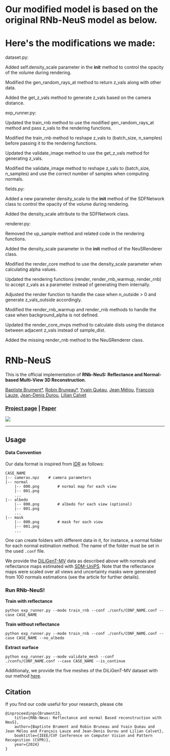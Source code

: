 # Our modified model is based on the original RNb-NeuS model as below.
# Here's the modifications we made:
dataset.py:

Added self.density_scale parameter in the __init__ method to control the opacity of the volume during rendering.

Modified the gen_random_rays_at method to return z_vals along with other data.

Added the get_z_vals method to generate z_vals based on the camera distance.


exp_runner.py:

Updated the train_rnb method to use the modified gen_random_rays_at method and pass z_vals to the rendering functions.

Modified the train_rnb method to reshape z_vals to (batch_size, n_samples) before passing it to the rendering functions.

Updated the validate_image method to use the get_z_vals method for generating z_vals.

Modified the validate_image method to reshape z_vals to (batch_size, n_samples) and use the correct number of samples when computing normals.



fields.py:

Added a new parameter density_scale to the __init__ method of the SDFNetwork class to control the opacity of the volume during rendering.

Added the density_scale attribute to the SDFNetwork class.


renderer.py:

Removed the up_sample method and related code in the rendering functions.

Added the density_scale parameter in the __init__ method of the NeuSRenderer class.

Modified the render_core method to use the density_scale parameter when calculating alpha values.

Updated the rendering functions (render, render_rnb_warmup, render_rnb) to accept z_vals as a parameter instead of generating them internally.

Adjusted the render function to handle the case when n_outside > 0 and generate z_vals_outside accordingly.

Modified the render_rnb_warmup and render_rnb methods to handle the case when background_alpha is not defined.

Updated the render_core_mvps method to calculate dists using the distance between adjacent z_vals instead of sample_dist.

Added the missing render_rnb method to the NeuSRenderer class.












# RNb-NeuS
This is the official implementation of **RNb-NeuS: Reflectance and Normal-based Multi-View 3D Reconstruction**.

[Baptiste Brument*](https://bbrument.github.io/),
[Robin Bruneau*](https://robinbruneau.github.io/),
[Yvain Quéau](https://sites.google.com/view/yvainqueau),
[Jean Mélou](https://www.irit.fr/~Jean.Melou/),
[François Lauze](https://loutchoa.github.io/),
[Jean-Denis Durou](https://www.irit.fr/~Jean-Denis.Durou/),
[Lilian Calvet](https://scholar.google.com/citations?user=6JewdrMAAAAJ&hl=en)

### [Project page](https://robinbruneau.github.io/publications/rnb_neus.html) | [Paper](https://arxiv.org/abs/2312.01215)

<img src="assets/pipeline.png">

----------------------------------------


## Usage

#### Data Convention

Our data format is inspired from [IDR](https://github.com/lioryariv/idr/blob/main/DATA_CONVENTION.md) as follows:
```
CASE_NAME
|-- cameras.npz    # camera parameters
|-- normal
    |-- 000.png        # normal map for each view
    |-- 001.png
    ...
|-- albedo
    |-- 000.png        # albedo for each view (optional)
    |-- 001.png
    ...
|-- mask
    |-- 000.png        # mask for each view
    |-- 001.png
    ...
```

One can create folders with different data in it, for instance, a normal folder for each normal estimation method.
The name of the folder must be set in the used `.conf` file.

We provide the [DiLiGenT-MV](https://drive.google.com/file/d/1TEBM6Dd7IwjRqJX0p8JwT9hLmy_vA5nU/view?usp=drive_link) data as described above with normals and reflectance maps estimated with [SDM-UniPS](https://github.com/satoshi-ikehata/SDM-UniPS-CVPR2023/). Note that the reflectance maps were scaled over all views and uncertainty masks were generated from 100 normals estimations (see the article for further details).

### Run RNb-NeuS!

**Train with reflectance**

```shell
python exp_runner.py --mode train_rnb --conf ./confs/CONF_NAME.conf --case CASE_NAME
```

**Train without reflectance**

```shell
python exp_runner.py --mode train_rnb --conf ./confs/CONF_NAME.conf --case CASE_NAME --no_albedo
```

**Extract surface** 

```shell
python exp_runner.py --mode validate_mesh --conf ./confs/CONF_NAME.conf --case CASE_NAME --is_continue
```

Additionaly, we provide the five meshes of the DiLiGenT-MV dataset with our method [here](https://drive.google.com/file/d/1CTQW1YLWOT2sSEWznFmSY_cUUtiTXLdM/view?usp=drive_link).

## Citation
If you find our code useful for your research, please cite
```
@inproceedings{Brument23,
    title={RNb-Neus: Reflectance and normal Based reconstruction with NeuS},
    author={Baptiste Brument and Robin Bruneau and Yvain Quéau and Jean Mélou and François Lauze and Jean-Denis Durou and Lilian Calvet},
    booktitle={IEEE/CVF Conference on Computer Vision and Pattern Recognition (CVPR)},
    year={2024}
}
```
